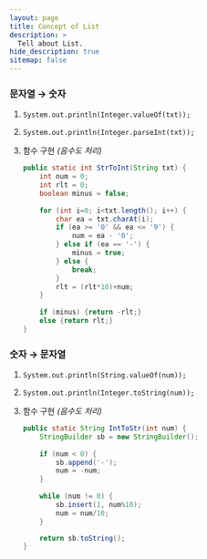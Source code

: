 ```yaml
---
layout: page
title: Concept of List
description: >
  Tell about List.
hide_description: true
sitemap: false
---
```


### 문자열 → 숫자
1. `System.out.println(Integer.valueOf(txt));`
2. `System.out.println(Integer.parseInt(txt));`
3. 함수 구현 *(음수도 처리)*
    
    ```java
    public static int StrToInt(String txt) {
    	int num = 0;
    	int rlt = 0;
    	boolean minus = false;
    	
    	for (int i=0; i<txt.length(); i++) {
    		char ea = txt.charAt(i);
    		if (ea >= '0' && ea <= '9') {
    			num = ea - '0';
    		} else if (ea == '-') {
    			minus = true;
    		} else {
    			break;
    		}
    		rlt = (rlt*10)+num;
    	}
    	
    	if (minus) {return -rlt;}
    	else {return rlt;}
    }
    ```
    

### 숫자 → 문자열
1. `System.out.println(String.valueOf(num));`
2. `System.out.println(Integer.toString(num));`
3. 함수 구현 *(음수도 처리)*
    
    ```java
    public static String IntToStr(int num) {
    	StringBuilder sb = new StringBuilder();
    	
    	if (num < 0) {
    		sb.append('-');
    		num = -num;
    	}
    	
    	while (num != 0) {
    		sb.insert(1, num%10);
    		num = num/10;
    	}
    
    	return sb.toString();
    }
    ```